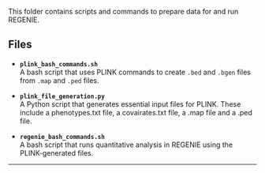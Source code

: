 This folder contains scripts and commands to prepare data for and run REGENIE.

## Files

- **`plink_bash_commands.sh`**  
  A bash script that uses PLINK commands to create `.bed` and `.bgen` files from `.map` and `.ped` files. 

- **`plink_file_generation.py`**  
  A Python script that generates essential input files for PLINK. These include a phenotypes.txt file, a covairates.txt file, a .map file and a .ped file.

- **`regenie_bash_commands.sh`**  
  A bash script that runs quantitative analysis in REGENIE using the PLINK-generated files. 

---
